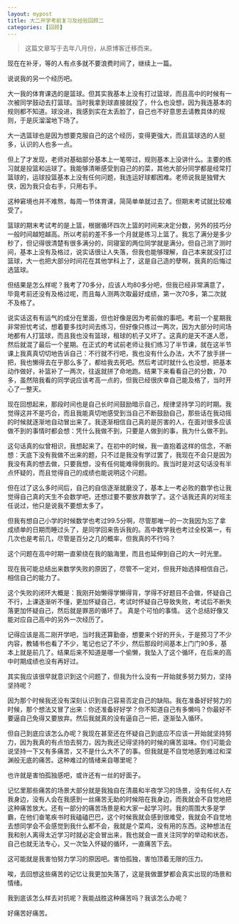 ```yaml
---
layout: mypost
title: 大二开学考前复习及经验回顾二
categories: [回顾]
---
```


> 这篇文章写于去年八月份，从原博客迁移而来。

现在在补牙，等的人有点多就不要浪费时间了，继续上一篇。

说说我的另一个经历吧。

大一我的体育课选的是篮球。但其实我基本上没有打过篮球，而且高中的时候有一次被同学鼓动去打篮球。当时我拿到球直接就投了，什么也没想，因为我连基本的规则都不知道。球没进，我感到实在太丢脸了，自己也不好意思去请教具体的规则，于是灰溜溜地下场了。

大一选篮球也是因为想要克服自己的这个经历，变得更强大，而且篮球选的人挺多，认识的人也多一点。

但上了才发现，老师对基础部分基本上一笔带过，规则基本上没讲什么。主要的练习就是投篮和运球了。我能够清晰感受到自己的的菜，其他大部分同学都是经常打篮球的，运球投篮基本上没有任何问题，我连运好球都困难。老师说我是独臂大侠，因为我只会右手，只用右手。

这种窘境也并不难熬，每周一节体育课，简简单单就过去了。但期末考试就比较难受了。

篮球的期末考试考的是上篮，根据循环四次上篮的时间来决定分数，另外的技巧分一般时间越短越高。所以考前的差不多一个月就是练习上篮了。我忘了满分是多少秒了，但记得很清楚有很多满分的，同寝室的两位同学就是满分。但自己测了测时间，基本上没有及格过，说实话很让人失落，但我也能够理解，自己本来就没打过篮球，大一也把大部分时间花在其他学科上了，这是自己造的孽啊，我真的后悔过选篮球。

但结果是怎么样呢？我考了70多分，应该人均80多分吧，但我已经非常满意了，毕竟考前还没有及格过呢，而且每人测两次取最好成绩，第一次70多，第二次就不及格了。

说实话这有有运气的成分在里面，但也好像是因为考前做的事吧。考前一个星期我非常担忧考试，想着要多找时间去练习，但好像只练过一两次，因为大部分时间场地都有人打篮球，而且我也没有篮球，租球的机子又坏了。这真的是天不遂人愿，然后就混了最后一个星期。在正式的考试前老师让我们练习了半节课，就在这半节课上我真真切切地告诉自己：不行就不行吧，我也没有什么办法，大不了放手拼一把，我也懒得去在乎那么多了，都给我去死吧。然后考试时就什么也没想，把基本动作做好，补篮补了一两次，往返就拼了命地跑。结果下来看看自己的分数，70多，虽然陪我看的同学说应该考高一点的，但我已经很庆幸自己能及格了，当时开心了一整天。

现在回想起来，那段时间也是自己长时间鼓励暗示自己，规律坚持学习的时期。我觉得这并不是巧合，而且我能真切地感受到当自己不断鼓励自己，那些话在我动摇的时候就逐渐地自动冒出来了。我逐渐相信自己真的是厉害的人，在面对很多应该做不到的事情时都会想：凭什么我做不到，只要是人做到的事，我为什么做不到。

这句话真的似曾相识，我想起来了。在初中的时候，我一直抱着这样的信念，不断想：天底下没有我做不出来的题，只不过是我没有学过罢了，我现在不会只是因为我没有真的想去做，只要我想，没有任何能难得倒我的。我当时是对这句话没有半点怀疑的，而且觉得自己的成绩也能说明这个问题。

但在过了这么多时间后，自己的自信逐渐就磨没了，基本上一考必败的数学也让我觉得自己真的天生不会数学吧，还想过要不要放弃数学了。这个话我还真的对班主任说过，他只是说我不要想太多了。

但我有想自己小学的时候数学也考过99.5分啊，尽管那唯一的一次我因为忘了拿成绩单的日期而睡过头了，是同学回来告诉我的。高中数学我也考过全校第一，有几次也是考前几，尽管是百分之几的概率，但我真的不行吗？

这个问题在高中时期一直萦绕在我的脑海里，而且也延伸到自己的大一时光里。

现在我可能总结出来数学失败的原因了，尽管不一定对，但我开始选择相信自己，相信自己的能力了。

这个失败的闭环大概是：我刚开始懒得学懒得背，学得不好题目不会做，怀疑自己不行，上课逐渐听不懂，更加怀疑自己，考试时怀疑自己导致失败，考试后不断失落更加怀疑自己，然后就是罪恶的循环了。
真是个可怕的事情。
这个总结好像又能对应自己高中的另外一次经历了。

记得应该是高二刚开学吧，当时我还算勤奋，想要来个好的开头，于是预习了不少内容，教辅书也看了不少，笔记也记了不少，然后那段时间基本上门门90多，基本上就是前几了。结果后来不知道是哪一个偷懒，我坠入了这个循环，在后来的高中时期成绩也没有再好过。

其实我应该很早就意识到这个问题了，但我为什么没有一开始就多努力努力，坚持坚持呢？

因为那个时候我还没有深刻认识到自己容易否定自己的缺陷。我在准备好好努力的时候，那个想法又冒了出来：你还准备好好学？你不知道自己有多懒吗？你最好不要逼自己免得又要放弃。然后我就真的没有逼自己一把，逐渐坠入循环。

但自己到底应该怎么办呢？我现在甚至还在怀疑自己到底应不应该一开始就坚持努力，因为我真的有点怕去努力，因为我还记得坚持的时候的痛苦滋味。你们可能会说坚持一下又有多痛苦，又不是什么大不了的事。但我就是不自觉地感到难过和深渊般无底的痛苦。这种难过的情绪来自哪里呢？

也许就是害怕孤独感吧，或许还有一丝的好面子。

记忆里那些痛苦的场景大部分就是我独自在清晨和半夜学习的场景，没有任何人在我身边，没有人会在我感到一丝痛苦无助的时候陪在我身边，而我就会不自觉地把这种痛苦放大。还有一部分的痛苦场景是和大家一起学习时。我的周围大多是学霸，在他们奋笔疾书时我磕磕巴巴，这个时候我就会感到很难受，我就会不自觉地去想同学会不会感觉到我什么都不会，我就是个菜鸡，没有用的东西。这种想法在我和别人离得太近学习时就必定会冒出来，我也就会一直关注同学的举动和状态，自己也就无法专心，又一次坠入怀疑的循环，一直痛苦下去。

这可能就是我害怕努力学习的原因吧。害怕孤独，害怕顶着无限的压力。

唉，去回想这些痛苦的记忆让我更加失落了，这是我做噩梦都会真实出现的场景和情绪。

我到底该怎么样去对抗呢？我能战胜这种痛苦吗？我该怎么办呢？

好痛苦好痛苦。
